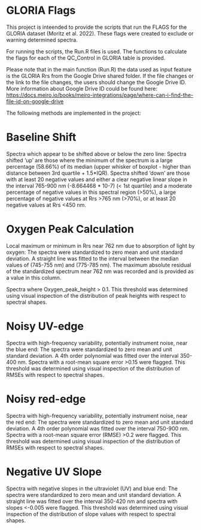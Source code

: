 # GLORIA Flags

This project is inteended to provide the scripts that run the FLAGS for the GLORIA dataset (Moritz et al. 2022). These flags were created to exclude or warning determined spectra. 

For running the scripts, the Run.R files is used. The functions to calculate the flags for each of the QC_Control in GLORIA table is provided. 

Please note that in the main function (Run.R) the data used as input feature is the GLORIA Rrs from the Google Drive shared folder. If the file changes or the link to the file changes, the users should change the Google Drive ID. More information about Google Drive ID could be found here: https://docs.meiro.io/books/meiro-integrations/page/where-can-i-find-the-file-id-on-google-drive

The following methods are implemented in the project:

# Baseline Shift

Spectra which appear to be shifted above or below the zero line: Spectra shifted ‘up’ are those where the minimum of the spectrum is a large percentage (58.66%) of its median (upper whisker of boxplot - higher than distance between 3rd quartile + 1.5*IQR). Spectra shifted ‘down’ are those with at least 20 negative values and either a clear negative linear slope in the interval 765-900 nm (-8.664468 * 10-7) (< 1st quartile) and a moderate percentage of negative values in this spectral region (>50%), a large percentage of negative values at Rrs >765 nm (>70%), or at least 20 negative values at Rrs <450 nm.


# Oxygen Peak Calculation

Local maximum or minimum in Rrs near 762 nm due to absorption of light by oxygen: The spectra were standardized to zero mean and unit standard deviation. A straight line was fitted to the interval between the median values of (745-755 nm) and (775-785 nm). The maximum absolute residual of the standardized spectrum near 762 nm was recorded and is provided as a value in this column. 

Spectra where Oxygen_peak_height > 0.1. This threshold was determined using visual inspection of the distribution of peak heights with respect to spectral shapes.

# Noisy UV-edge

Spectra with high-frequency variability, potentially instrument noise, near the blue end: The spectra were standardized to zero mean and unit standard deviation. A 4th order polynomial was fitted over the interval 350-400 nm. Spectra with a root-mean square error >0.15 were flagged. This threshold was determined using visual inspection of the distribution of RMSEs with respect to spectral shapes.



# Noisy red-edge

Spectra with high-frequency variability, potentially instrument noise, near the red end: The spectra were standardized to zero mean and unit standard deviation. A 4th order polynomial was fitted over the interval 750-900 nm. Spectra with a root-mean square error (RMSE) >0.2 were flagged. This threshold was determined using visual inspection of the distribution of RMSEs with respect to spectral shapes.


# Negative UV Slope

Spectra with negative slopes in the ultraviolet (UV) and blue end: The spectra were standardized to zero mean and unit standard deviation. A straight line was fitted over the interval 350-420 nm and spectra with slopes <-0.005 were flagged. This threshold was determined using visual inspection of the distribution of slope values with respect to spectral shapes.

